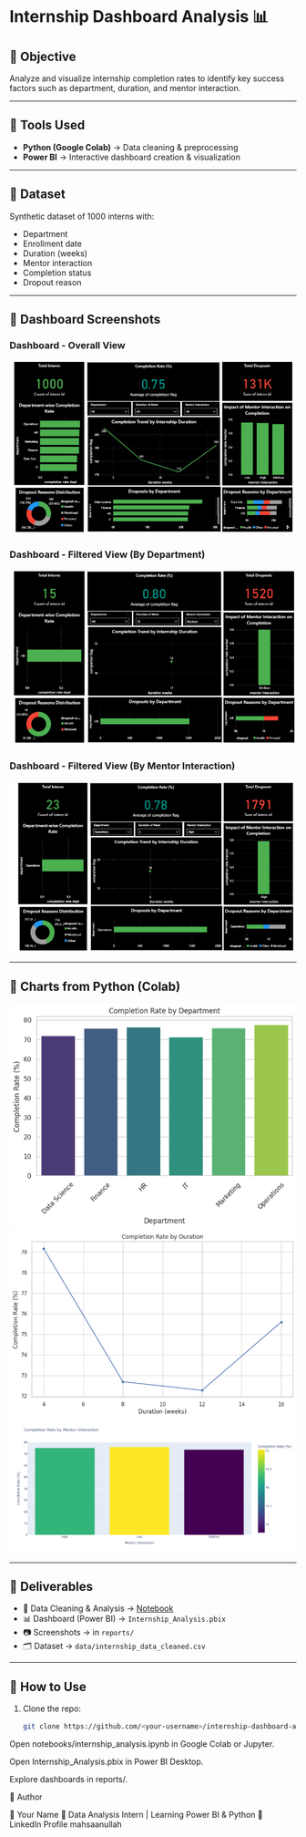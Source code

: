 # Internship Dashboard Analysis 📊

## 🔹 Objective
Analyze and visualize internship completion rates to identify key success factors such as department, duration, and mentor interaction.

---

## 🔹 Tools Used
- **Python (Google Colab)** → Data cleaning & preprocessing
- **Power BI** → Interactive dashboard creation & visualization

---

## 🔹 Dataset
Synthetic dataset of 1000 interns with:
- Department
- Enrollment date
- Duration (weeks)
- Mentor interaction
- Completion status
- Dropout reason

---

## 🔹 Dashboard Screenshots

### Dashboard - Overall View
![Dashboard 1](reports/dashboard_1.png)

### Dashboard - Filtered View (By Department)
![Dashboard 2](reports/dashboard_2.png)

### Dashboard - Filtered View (By Mentor Interaction)
![Dashboard 3](reports/dashboard_3.png)

---

## 🔹 Charts from Python (Colab)

![Chart 1](reports/colab_chart1.png)  
![Chart 2](reports/colab_chart2.png)  
![Chart 3](reports/colab_chart3.png)

---

## 🔹 Deliverables
- 📑 Data Cleaning & Analysis → [Notebook](notebooks/internship_analysis.ipynb)
- 📊 Dashboard (Power BI) → `Internship_Analysis.pbix`
- 📷 Screenshots → in `reports/`
- 🗂️ Dataset → `data/internship_data_cleaned.csv`

---

## 🔹 How to Use
1. Clone the repo:
   ```bash
   git clone https://github.com/<your-username>/internship-dashboard-analysis.git

Open notebooks/internship_analysis.ipynb in Google Colab or Jupyter.

Open Internship_Analysis.pbix in Power BI Desktop.

Explore dashboards in reports/.

🔹 Author

👤 Your Name
📌 Data Analysis Intern | Learning Power BI & Python
🔗 LinkedIn Profile mahsaanullah